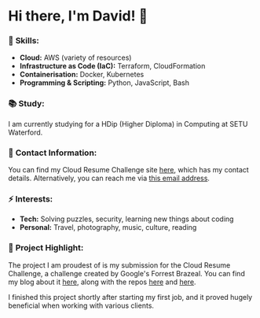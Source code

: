 # Hi there, I'm David! 👋

### 🚀 **Skills:**
- **Cloud:** AWS (variety of resources)
- **Infrastructure as Code (IaC):** Terraform, CloudFormation
- **Containerisation:** Docker, Kubernetes
- **Programming & Scripting:** Python, JavaScript, Bash

### 📚 **Study:**
I am currently studying for a HDip (Higher Diploma) in Computing at SETU Waterford.

### 🎯 **Contact Information:**
You can find my Cloud Resume Challenge site [here](https://www.davidoconnor.me), which has my contact details. Alternatively, you can reach me via [this email address](mailto:92552641+bit-of-a-git@users.noreply.github.com).

### ⚡ **Interests:**
- **Tech:** Solving puzzles, security, learning new things about coding
- **Personal:** Travel, photography, music, culture, reading

### 🌱 **Project Highlight:**
The project I am proudest of is my submission for the Cloud Resume Challenge, a challenge created by Google's Forrest Brazeal. You can find my blog about it [here](https://dev.to/bit-of-a-git/a-security-focused-cloud-resume-challenge-16aa), along with the repos [here](https://github.com/bit-of-a-git/cloud-resume-challenge-back-end) and [here](https://github.com/bit-of-a-git/cloud-resume-challenge-front-end).

I finished this project shortly after starting my first job, and it proved hugely beneficial when working with various clients.
